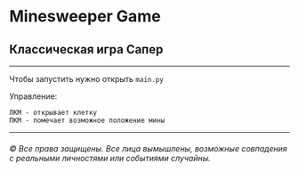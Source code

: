 # Minesweeper Game

## Классическая игра Сапер

---

Чтобы запустить нужно открыть `main.py`

Управление:

    ЛКМ - открывает клетку
    ПКМ - помечает возможное положение мины

---

###### © Все права защищены. Все лица вымышлены, возможные совпадения с реальными личностями или событиями случайны.